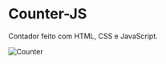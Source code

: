 # Counter-JS
Contador feito com HTML, CSS e JavaScript.

![Counter](https://user-images.githubusercontent.com/77978711/212148931-a6e75235-a1ca-4da6-ad5e-1e4417d2a09e.gif)
